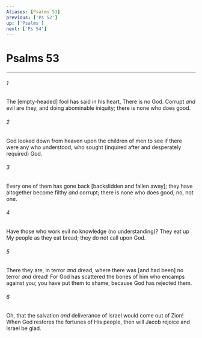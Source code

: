 ```yaml
---
Aliases: [Psalms 53]
previous: ['Ps 52']
up: ['Psalms']
next: ['Ps 54']
---
```

# Psalms 53

***














###### 1 






The [empty-headed] fool has said in his heart, There is no God. Corrupt _and_ evil are they, and doing abominable iniquity; there is none who does good. 













###### 2 






God looked down from heaven upon the children of men to see if there were any who understood, who sought (inquired after and desperately required) God. 













###### 3 






Every one of them has gone back [backslidden and fallen away]; they have altogether become filthy _and_ corrupt; there is none who does good, no, not one. 













###### 4 






Have those who work evil no knowledge (no understanding)? They eat up My people as they eat bread; they do not call upon God. 













###### 5 






There they are, in terror _and_ dread, where there was [and had been] no terror _and_ dread! For God has scattered the bones of him who encamps against you; you have put them to shame, because God has rejected them. 













###### 6 






Oh, that the salvation _and_ deliverance of Israel would come out of Zion! When God restores the fortunes of His people, then will Jacob rejoice and Israel be glad.
